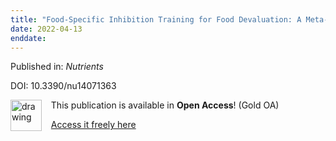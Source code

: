 ```yaml
---
title: "Food-Specific Inhibition Training for Food Devaluation: A Meta-Analysis."
date: 2022-04-13
enddate:
---
```


Published in: *Nutrients*

DOI: 10.3390/nu14071363

<img src="https://upload.wikimedia.org/wikipedia/commons/thumb/7/77/Open_Access_logo_PLoS_transparent.svg/800px-Open_Access_logo_PLoS_transparent.svg.png" alt="drawing" width="50" align="left"/> &nbsp;&nbsp;&nbsp;This publication is available in **Open Access**! (Gold OA)

&nbsp;&nbsp;&nbsp;[Access it freely here](https://www.mdpi.com/2072-6643/14/7/1363/pdf?version=1649226426
)

